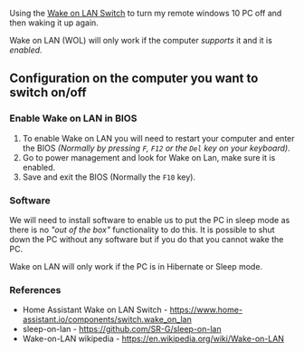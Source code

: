 Using the [Wake on LAN Switch](https://www.home-assistant.io/components/switch.wake_on_lan/) to turn my remote windows 10 PC off and then waking it up again.

Wake on LAN (WOL) will only work if the computer _supports_ it and it is _enabled_.

## Configuration on the computer you want to switch on/off

### Enable Wake on LAN in BIOS
1. To enable Wake on LAN you will need to restart your computer and enter the BIOS _(Normally by pressing `F`, `F12` or the `Del` key on your keyboard)_.
2. Go to power management and look for Wake on Lan, make sure it is enabled.
3. Save and exit the BIOS (Normally the `F10` key).

### Software
We will need to install software to enable us to put the PC in sleep mode as there is no _"out of the box"_ functionality to do this. It is possible to shut down the PC without any software but if you do that you cannot wake the PC.

Wake on LAN will only work if the PC is in Hibernate or Sleep mode.

### References
* Home Assistant Wake on LAN Switch - https://www.home-assistant.io/components/switch.wake_on_lan
* sleep-on-lan - https://github.com/SR-G/sleep-on-lan
* Wake-on-LAN wikipedia - https://en.wikipedia.org/wiki/Wake-on-LAN


